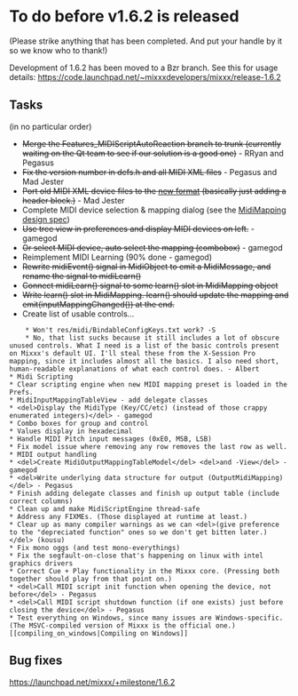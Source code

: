 # To do before v1.6.2 is released

(Please strike anything that has been completed. And put your handle by
it so we know who to thank\!)

Development of 1.6.2 has been moved to a Bzr branch. See this for usage
details:
<https://code.launchpad.net/~mixxxdevelopers/mixxx/release-1.6.2>

## Tasks

(in no particular order)

  - ~~Merge the Features\_MIDIScriptAutoReaction branch to trunk
    (currently waiting on the Qt team to see if our solution is a good
    one)~~ - RRyan and Pegasus
  - ~~Fix the version number in defs.h and all MIDI XML files~~ -
    Pegasus and Mad Jester
  - ~~Port old MIDI XML device files to the [new
    format](midi_controller_mapping_file_format) (basically just adding
    a header block.)~~ - Mad Jester
  - Complete MIDI device selection & mapping dialog (see the
    [MidiMapping design
    spec](midi_scripting#midi_mapping_object_design_spec))
  - ~~Use tree view in preferences and display MIDI devices on left.~~ -
    gamegod
  - ~~Or select MIDI device, auto select the mapping (combobox)~~ -
    gamegod
  - Reimplement MIDI Learning (90% done - gamegod)
  - ~~Rewrite midiEvent() signal in MidiObject to emit a MidiMessage,
    and rename the signal to midiLearn()~~
  - ~~Connect midiLearn() signal to some learn() slot in MidiMapping
    object~~
  - ~~Write learn() slot in MidiMapping. learn() should update the
    mapping and emit(inputMappingChanged()) at the end.~~
  - Create list of usable controls... 

<!-- end list -->

``` 
    * Won't res/midi/BindableConfigKeys.txt work? -S
    * No, that list sucks because it still includes a lot of obscure unused controls. What I need is a list of the basic controls present on Mixxx's default UI. I'll steal these from the X-Session Pro mapping, since it includes almost all the basics. I also need short, human-readable explanations of what each control does. - Albert 
* Midi Scripting
* Clear scripting engine when new MIDI mapping preset is loaded in the Prefs.
* MidiInputMappingTableView - add delegate classes
* <del>Display the MidiType (Key/CC/etc) (instead of those crappy enumerated integers)</del> - gamegod
* Combo boxes for group and control
* Values display in hexadecimal
* Handle MIDI Pitch input messages (0xE0, MSB, LSB)
* Fix model issue where removing any row removes the last row as well.
* MIDI output handling
* <del>Create MidiOutputMappingTableModel</del> <del>and -View</del> - gamegod
* <del>Write underlying data structure for output (OutputMidiMapping)</del> - Pegasus
* Finish adding delegate classes and finish up output table (include correct columns)
* Clean up and make MidiScriptEngine thread-safe
* Address any FIXMEs. (Those displayed at runtime at least.)
* Clear up as many compiler warnings as we can <del>(give preference to the "depreciated function" ones so we don't get bitten later.)</del> (kousu)
* Fix mono oggs (and test mono-everythings)
* Fix the segfault-on-close that's happening on linux with intel graphics drivers 
* Correct Cue + Play functionality in the Mixxx core. (Pressing both together should play from that point on.)
* <del>Call MIDI script init function when opening the device, not before</del> - Pegasus
* <del>Call MIDI script shutdown function (if one exists) just before closing the device</del> - Pegasus
* Test everything on Windows, since many issues are Windows-specific. (The MSVC-compiled version of Mixxx is the official one.) [[compiling_on_windows|Compiling on Windows]]
```

## Bug fixes

<https://launchpad.net/mixxx/+milestone/1.6.2>

